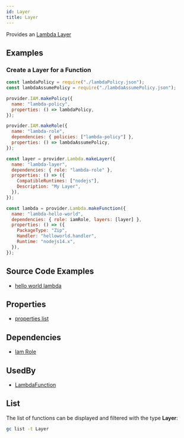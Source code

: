 ```yaml
---
id: Layer
title: Layer
---
```


Provides an [Lambda Layer](https://console.aws.amazon.com/lambda/home?/layers)

## Examples

### Create a Layer for a Function

```js
const lambdaPolicy = require("./lambdaPolicy.json");
const lambdaAssumePolicy = require("./lambdaAssumePolicy.json");

provider.IAM.makePolicy({
  name: "lambda-policy",
  properties: () => lambdaPolicy,
});

provider.IAM.makeRole({
  name: "lambda-role",
  dependencies: { policies: ["lambda-policy"] },
  properties: () => lambdaAssumePolicy,
});

const layer = provider.Lambda.makeLayer({
  name: "lambda-layer",
  dependencies: { role: "lambda-role" },
  properties: () => ({
    CompatibleRuntimes: ["nodejs"],
    Description: "My Layer",
  }),
});

const lambda = provider.Lambda.makeFunction({
  name: "lambda-hello-world",
  dependencies: { role: iamRole, layers: [layer] },
  properties: () => ({
    PackageType: "Zip",
    Handler: "helloworld.handler",
    Runtime: "nodejs14.x",
  }),
});
```

## Source Code Examples

- [hello world lambda](https://github.com/grucloud/grucloud/blob/main/example/aws/lambda/nodejs/helloworkd/iac.js)

## Properties

- [properties list](https://docs.aws.amazon.com/AWSJavaScriptSDK/latest/AWS/Lambda.html#publishLayerVersion-property)

## Dependencies

- [Iam Role](../IAM/Role.md)

## UsedBy

- [LambdaFunction](./Function.md)

## List

The list of functions can be displayed and filtered with the type **Layer**:

```sh
gc list -t Layer
```

```txt

```
